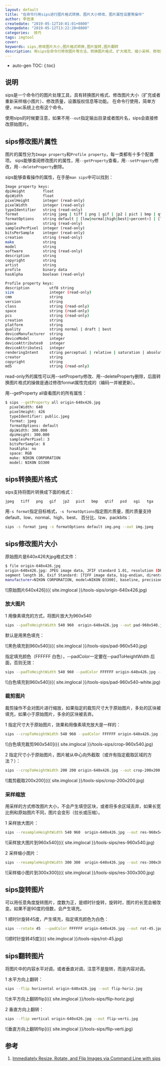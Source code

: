 ```yaml
---
layout: default
title: "在命令行用sips进行图片格式转换、图片大小修改、图片属性设置等操作"
author: 李佶澳
createdate: "2019-05-12T10:01:01+0800"
changedate: "2019-05-12T13:22:20+0800"
categories:  技巧
tags: imgtool
cover:
keywords: sips,修改图片大小,图片格式转换,图片旋转,图片翻转
description: 用sips在命令行修改图片等方法，转换图片格式、扩大填充、缩小采样、修改图片质量等，mac可用
---
```


* auto-gen TOC:
{:toc}

## 说明

sips是一个命令行的图片处理工具，具有转换图片格式、修改图片大小（扩充或者重新采样缩小图片）、修改质量，设置版权信息等功能。
在命令行使用，简单方便，mac系统上也有这个命令。

使用sips的时候要注意，如果不用`--out`指定输出目录或者图片名，sips会直接修改原始图片。

## sips修改图片属性

图片的属性分为`Image property`和`Profile property`，每一类都有十多个配置项。
sips能够查阅修改图片的属性，用`--getProperty`查看，用`--setProperty`修改，用`--deleteProperty`删除。

sips能够查看操作的属性，在手册`man sips`中可以找到：

```sh
Image property keys:
dpiHeight        float
dpiWidth         float
pixelHeight      integer (read-only)
pixelWidth       integer (read-only)
typeIdentifier   string (read-only)
format           string jpeg | tiff | png | gif | jp2 | pict | bmp | qtif | psd | sgi | tga
formatOptions    string default | [low|normal|high|best|<percent>] | [lzw|packbits]
space            string (read-only)
samplesPerPixel  integer (read-only)
bitsPerSample    integer (read-only)
creation         string (read-only)
make             string
model            string
software         string (read-only)
description      string
copyright        string
artist           string
profile          binary data
hasAlpha         boolean (read-only)

Profile property keys:
description         utf8 string
size                integer (read-only)
cmm                 string
version             string
class               string (read-only)
space               string (read-only)
pcs                 string (read-only)
creation            string
platform            string
quality             string normal | draft | best
deviceManufacturer  string
deviceModel         integer
deviceAttributes0   integer
deviceAttributes1   integer
renderingIntent     string perceptual | relative | saturation | absolute
creator             string
copyright           string
md5                 string (read-only)
```

read-only外的属性可以用--setProperty修改、用--deleteProperty删除，后面转换图片格式的操做是通过修改format属性完成的（编码一并被更新）。

用--getProperty all查看图片的所有属性：

```sh
$ sips --getProperty all origin-640x426.jpg
  pixelWidth: 640
  pixelHeight: 426
  typeIdentifier: public.jpeg
  format: jpeg
  formatOptions: default
  dpiWidth: 300.000
  dpiHeight: 300.000
  samplesPerPixel: 3
  bitsPerSample: 8
  hasAlpha: no
  space: RGB
  make: NIKON CORPORATION
  model: NIKON D3300
```

## sips转换图片格式

sips支持将图片转换成下面的格式：

```
jpeg   tiff   png   gif   jp2   pict   bmp   qtif   psd   sgi   tga
```

用`-s format`指定目标格式，`-s formatOptions`指定图片质量，图片质量支持default、low、normal、high、best、 百分比、lzw、packbits：

```sh
sips -s format jpeg -s formatOptions default img.png --out img.jpeg
```

## sips修改图片大小

原始图片是640x426大jpg格式文件：

```sh
$ file origin-640x426.jpg
origin-640x426.jpg: JPEG image data, JFIF standard 1.01, resolution (DPI), density 300x300, 
segment length 16, Exif Standard: [TIFF image data, big-endian, direntries=4, 
manufacturer=NIKON CORPORATION, model=NIKON D3300], baseline, precision 8, 640x426, frames 3
```

![原始图片640x426]({{ site.imglocal }}/tools-sips/origin-640x426.jpg)

### 放大图片

1 用像素填充的方式，将图片放大为960x540

```sh
sips --padToHeightWidth 540 960  origin-640x426.jpg --out pad-960x540.jpg
```

默认是用黑色填充：

![黑色填充到960x540]({{ site.imglocal }}/tools-sips/pad-960x540.jpg)

指定填充颜色（FFFFFF 白色），--padColor一定要在--padToHeightWidth 后面，否则无效：

```sh
sips --padToHeightWidth 540 960 --padColor FFFFFF origin-640x426.jpg --out pad-960x540-white.jpg
```

![白色填充到960x540]({{ site.imglocal }}/tools-sips/pad-960x540-white.jpg)

### 裁剪图片

裁剪操作不会对图片进行缩放，如果指定的裁剪尺寸大于原始图片，多处的区块被填充，如果小于原始图片，多余的区块被丢弃。

1 指定尺寸大于原始图片，效果和用像素填充放大是一样的：

```sh
sips --cropToHeightWidth 540 960 --padColor FFFFFF origin-640x426.jpg --out crop-960x540.jpg 
```

![白色填充裁剪960x540]({{ site.imglocal }}/tools-sips/crop-960x540.jpg)

2 指定尺寸小于原始图片，图片被从中心向外截取（或许有指定截取区域的方法？）：

```sh
sips --cropToHeightWidth 200 200 origin-640x426.jpg --out crop-200x200.jpg 
```

![裁剪截取200x200]({{ site.imglocal }}/tools-sips/crop-200x200.jpg)

### 采样缩放

用采样的方式修改图片大小，不会产生填空区块，或者将多余区域丢弃，如果长宽比例和原始图片不同，图片会变形（拉长或压缩）。

1 采样放大图片：

```sh
sips --resampleHeightWidth 540 960  origin-640x426.jpg --out res-960x540.jpg
```

![采样放大图片到960x540]({{ site.imglocal }}/tools-sips/res-960x540.jpg)


2 采样缩小图片：

```sh
sips --resampleHeightWidth 300 300  origin-640x426.jpg --out res-300x300.jpg
```

![采样缩小图片到300x300]({{ site.imglocal }}/tools-sips/res-300x300.jpg)

## sips旋转图片

可以用任意角度旋转图片，度数为正，是顺时针旋转，旋转时，图片的长宽会被改变。如果不是90度的倍数，会产生填充。

1 顺时针旋转45度，产生填充，指定填充颜色为白色：

```sh
sips --rotate 45  --padColor FFFFFF origin-640x426.jpg --out rot-45.jpg
```

![顺时针旋转45度]({{ site.imglocal }}/tools-sips/rot-45.jpg)

## sips翻转图片

将图片中的内容水平对调，或者垂直对调，注意不是旋转，而是内容对调。

1 水平方向上翻转：

```sh
sips --flip horizontal origin-640x426.jpg --out flip-horiz.jpg
```

![水平方向上翻转flip]({{ site.imglocal }}/tools-sips/flip-horiz.jpg)

2 垂直方向上翻转：

```sh
sips --flip vertical origin-640x426.jpg --out flip-verti.jpg
```

![垂直方向上翻转flip]({{ site.imglocal }}/tools-sips/flip-verti.jpg)


## 参考

1. [Immediately Resize, Rotate, and Flip Images via Command Line with sips][1]

[1]: http://osxdaily.com/2010/07/13/immediately-resize-rotate-and-flip-images-via-the-command-line/ "Immediately Resize, Rotate, and Flip Images via Command Line with sips"

